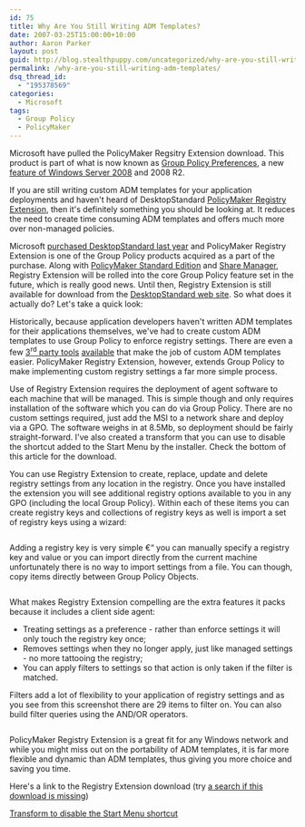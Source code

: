 ```yaml
---
id: 75
title: Why Are You Still Writing ADM Templates?
date: 2007-03-25T15:00:00+10:00
author: Aaron Parker
layout: post
guid: http://blog.stealthpuppy.com/uncategorized/why-are-you-still-writing-adm-templates
permalink: /why-are-you-still-writing-adm-templates/
dsq_thread_id:
  - "195378569"
categories:
  - Microsoft
tags:
  - Group Policy
  - PolicyMaker
---
```

<p class="important">
  Microsoft have pulled the PolicyMaker Regsitry Extension download. This product is part of what is now known as <a href="http://technet.microsoft.com/en-us/library/cc731892%28WS.10%29.aspx">Group Policy Preferences</a>, a new <a href="http://www.microsoft.com/downloads/details.aspx?FamilyID=42e30e3f-6f01-4610-9d6e-f6e0fb7a0790&displaylang=en">feature of Windows Server 2008</a> and 2008 R2.
</p>

If you are still writing custom ADM templates for your application deployments and haven't heard of DesktopStandard [PolicyMaker Registry Extension](http://www.desktopstandard.com/PolicyMakerRegistryExtension.aspx), then it's definitely something you should be looking at. It reduces the need to create time consuming ADM templates and offers much more over non-managed policies.

Microsoft [purchased DesktopStandard last year](http://www.desktopstandard.com/acquisition_FAQ.aspx) and PolicyMaker Registry Extension is one of the Group Policy products acquired as a part of the purchase. Along with [PolicyMaker Standard Edition](http://www.desktopstandard.com/PolicyMakerStandard.aspx) and [Share Manager](http://www.desktopstandard.com/PolicyMakerShareManager.aspx), Registry Extension will be rolled into the core Group Policy feature set in the future, which is really good news. Until then, Registry Extension is still available for download from the [DesktopStandard web site](http://www.desktopstandard.com/DownloadGo.aspx). So what does it actually do? Let's take a quick look:

Historically, because application developers haven't written ADM templates for their applications themselves, we've had to create custom ADM templates to use Group Policy to enforce registry settings. There are even a few [3<sup>rd</sup> party tools](http://www.sysprosoft.com/adm_summary.shtml) [available](http://www.tools4ever.com/products/utilities/policytemplateeditor/) that make the job of custom ADM templates easier. PolicyMaker Registry Extension, however, extends Group Policy to make implementing custom registry settings a far more simple process.

Use of Registry Extension requires the deployment of agent software to each machine that will be managed. This is simple though and only requires installation of the software which you can do via Group Policy. There are no custom settings required, just add the MSI to a network share and deploy via a GPO. The software weighs in at 8.5Mb, so deployment should be fairly straight-forward. I've also created a transform that you can use to disable the shortcut added to the Start Menu by the installer. Check the bottom of this article for the download.

You can use Registry Extension to create, replace, update and delete registry settings from any location in the registry. Once you have installed the extension you will see additional registry options available to you in any GPO (including the local Group Policy). Within each of these items you can create registry keys and collections of registry keys as well is import a set of registry keys using a wizard:

<img src="{{site.baseurl}}.com/media/2007/03/1000.14.1164.GroupPolicyExtended.png" border="0" alt="" align="top" /><img src="{{site.baseurl}}.com/media/2007/03/1000.14.1165.NewRegistryItem.png" border="0" alt="" /> 

Adding a registry key is very simple €“ you can manually specify a registry key and value or you can import directly from the current machine unfortunately there is no way to import settings from a file. You can though, copy items directly between Group Policy Objects.

<img src="{{site.baseurl}}.com/media/2007/03/1000.14.1166.RegistryKeyProperties1.png" border="0" alt="" /><img src="{{site.baseurl}}.com/media/2007/03/1000.14.1167.RegistryKeyProperties2.png" border="0" alt="" /> 

What makes Registry Extension compelling are the extra features it packs because it includes a client side agent:

  * Treating settings as a preference - rather than enforce settings it will only touch the registry key once;
  * Removes settings when they no longer apply, just like managed settings - no more tattooing the registry;
  * You can apply filters to settings so that action is only taken if the filter is matched.

Filters add a lot of flexibility to your application of registry settings and as you see from this screenshot there are 29 items to filter on. You can also build filter queries using the AND/OR operators.

<img src="{{site.baseurl}}.com/media/2007/03/1000.14.1168.FilterProperties.png" border="0" alt="" /> 

PolicyMaker Registry Extension is a great fit for any Windows network and while you might miss out on the portability of ADM templates, it is far more flexible and dynamic than ADM templates, thus giving you more choice and saving you time.

Here's a link to the Registry Extension download (try [a search if this download is missing](http://www.google.co.uk/search?hl=en&q=POLREG.MSI&meta=))

<p class="download">
  <a href="{{site.baseurl}}.com/media/2007/03/PolicyMakerRegistryExtensionNoShortcut.mst">Transform to disable the Start Menu shortcut</a>
</p>